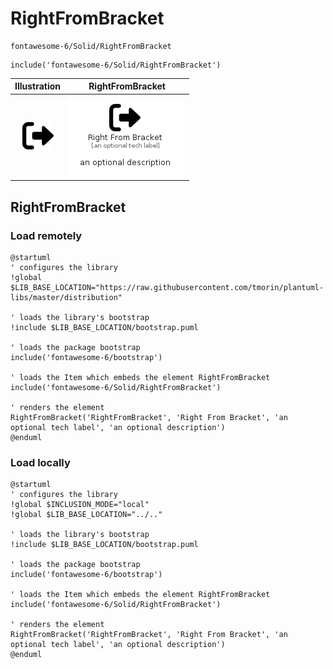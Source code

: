 # RightFromBracket


```text
fontawesome-6/Solid/RightFromBracket
```

```text
include('fontawesome-6/Solid/RightFromBracket')
```



| Illustration | RightFromBracket |
| :---: | :---: |
| ![illustration for Illustration](../../fontawesome-6/Solid/RightFromBracket.png) | ![illustration for RightFromBracket](../../fontawesome-6/Solid/RightFromBracket.Local.png) |




## RightFromBracket

### Load remotely
```plantuml
@startuml
' configures the library
!global $LIB_BASE_LOCATION="https://raw.githubusercontent.com/tmorin/plantuml-libs/master/distribution"

' loads the library's bootstrap
!include $LIB_BASE_LOCATION/bootstrap.puml

' loads the package bootstrap
include('fontawesome-6/bootstrap')

' loads the Item which embeds the element RightFromBracket
include('fontawesome-6/Solid/RightFromBracket')

' renders the element
RightFromBracket('RightFromBracket', 'Right From Bracket', 'an optional tech label', 'an optional description')
@enduml
```

### Load locally
```plantuml
@startuml
' configures the library
!global $INCLUSION_MODE="local"
!global $LIB_BASE_LOCATION="../.."

' loads the library's bootstrap
!include $LIB_BASE_LOCATION/bootstrap.puml

' loads the package bootstrap
include('fontawesome-6/bootstrap')

' loads the Item which embeds the element RightFromBracket
include('fontawesome-6/Solid/RightFromBracket')

' renders the element
RightFromBracket('RightFromBracket', 'Right From Bracket', 'an optional tech label', 'an optional description')
@enduml
```

